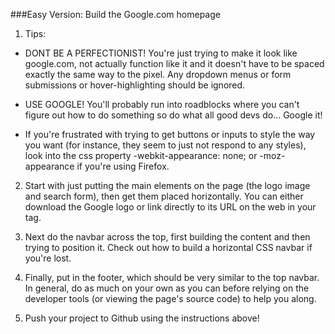 ###Easy Version: Build the Google.com homepage


1. Tips:
 * DONT BE A PERFECTIONIST! You're just trying to make it look like google.com, not actually function like it and it doesn't have to be spaced exactly the same way to the pixel. Any dropdown menus or form submissions or hover-highlighting should be ignored.

 * USE GOOGLE! You'll probably run into roadblocks where you can't figure out how to do something so do what all good devs do... Google it!

 * If you're frustrated with trying to get buttons or inputs to style the way you want (for instance, they seem to just not respond to any styles), look into the css property -webkit-appearance: none; or -moz-appearance if you're using Firefox.

2. Start with just putting the main elements on the page (the logo image and search form), then get them placed horizontally. You can either download the Google logo or link directly to its URL on the web in your <img> tag.

3. Next do the navbar across the top, first building the content and then trying to position it. Check out how to build a horizontal CSS navbar if you're lost.

4. Finally, put in the footer, which should be very similar to the top navbar.
In general, do as much on your own as you can before relying on the developer tools (or viewing the page's source code) to help you along.

5. Push your project to Github using the instructions above!